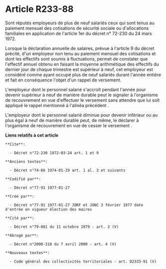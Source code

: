 # Article R233-88

Sont réputés employeurs de plus de neuf salariés ceux qui sont tenus au paiement mensuel des cotisations de sécurité sociale
ou d'allocations familiales en application de l'article 1er du décret n° 72-230 du 24 mars 1972. 

Lorsque la déclaration annuelle de salaires, prévue à l'article 9 du décret précité, d'un employeur non tenu au paiement
mensuel des cotisations et dont les effectifs sont soumis à fluctuations, permet de constater que l'effectif annuel obtenu en
faisant la moyenne arithmétique des effectifs du dernier jour de chaque trimestre est supérieur à neuf, cet employeur est
considéré comme ayant occupé plus de neuf salariés durant l'année entière et fait en conséquence l'objet d'un rappel de
versement. 

L'employeur dont le personnel salarié s'accroît pendant l'année pour devenir supérieur à neuf de manière durable peut le
signaler à l'organisme de recouvrement en vue d'effectuer le versement sans attendre que lui soit appliqué le rappel
mentionné à l'alinéa précédent   . 

L'employeur dont le personnel salarié diminue pour devenir inférieur ou au plus égal à neuf de manière durable peut, de même,
le déclarer à l'organisme de recouvrement en vue de cesser le versement   .

**Liens relatifs à cet article**

	**Cite**:

	  - Décret n°72-230 1972-03-24 art. 1 et 9

	**Anciens textes**:

	  - Décret n°74-66 1974-01-29 art. 1 al. 3 et suivants

	**Codifié par**:

	  - Décret n°77-91 1977-01-27

	**Créé par**:

	  - Décret n°77-91 1977-01-27 JORF et JONC 3 février 1977 date d'entrée en vigueur élection des maires

	**Cité par**:

	  - Décret n°79-881 du 11 octobre 1979 - art. 3 (V)

	**Abrogé par**:

	  - Décret n°2000-318 du 7 avril 2000 - art. 4 (V)

	**Nouveaux textes**:

	  - Code général des collectivités territoriales - art. D2333-91 (V)

